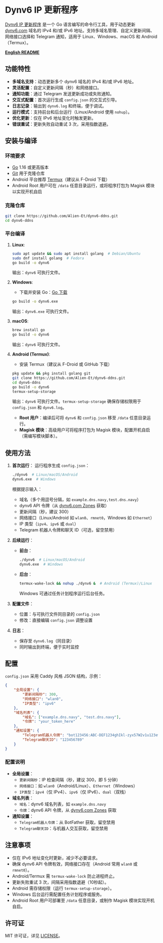 # Dynv6 IP 更新程序

[Dynv6 IP 更新程序](https://github.com/Alien-Et/dynv6-ddns) 是一个 Go 语言编写的命令行工具，用于动态更新 [dynv6.com](https://dynv6.com) 域名的 IPv4 和/或 IPv6 地址。支持多域名管理、自定义更新间隔、网络接口选择和 Telegram 通知，适用于 Linux、Windows、macOS 和 Android（Termux）。

[**English README**](./README.md)

## 功能特性

- **多域名支持**：动态更新多个 dynv6 域名的 IPv4 和/或 IPv6 地址。
- **灵活配置**：自定义更新间隔（秒）和网络接口。
- **通知功能**：通过 Telegram 发送更新成功或失败通知。
- **交互式配置**：首次运行生成 `config.json` 的交互式引导。
- **日志记录**：输出到 `dynv6.log` 和终端，便于调试。
- **运行模式**：支持前台和后台运行（Linux/Android 使用 `nohup`）。
- **优化更新**：仅在 IPv6 地址变化时触发更新。
- **错误重试**：更新失败自动重试 3 次，采用指数退避。

## 安装与编译

### 环境要求

- [Go](https://golang.org) 1.16 或更高版本
- [Git](https://git-scm.com) 用于克隆仓库
- Android 平台推荐 [Termux](https://f-droid.org/en/packages/com.termux/)（建议从 F-Droid 下载）
- Android Root 用户可在 `/data` 任意目录运行，或将程序打包为 Magisk 模块以实现开机自启

### 克隆仓库

```bash
git clone https://github.com/Alien-Et/dynv6-ddns.git
cd dynv6-ddns
```

### 平台编译

1. **Linux**:
   ```bash
   sudo apt update && sudo apt install golang  # Debian/Ubuntu
   sudo dnf install golang  # Fedora
   go build -o dynv6
   ```
   输出：`dynv6` 可执行文件。

2. **Windows**:
   - 下载并安装 Go：[Go 下载](https://golang.org/dl/)
   ```bash
   go build -o dynv6.exe
   ```
   输出：`dynv6.exe` 可执行文件。

3. **macOS**:
   ```bash
   brew install go
   go build -o dynv6
   ```
   输出：`dynv6` 可执行文件。

4. **Android (Termux)**:
   - 安装 Termux（建议从 F-Droid 或 GitHub 下载）
   ```bash
   pkg update && pkg install golang git
   git clone https://github.com/Alien-Et/dynv6-ddns.git
   cd dynv6-ddns
   go build -o dynv6
   termux-setup-storage
   ```
   输出：`dynv6` 可执行文件。`termux-setup-storage` 确保存储权限用于 `config.json` 和 `dynv6.log`。
   - **Root 用户**：编译后可将 `dynv6` 和 `config.json` 移至 `/data` 任意目录运行。
   - **Magisk 模块**：高级用户可将程序打包为 Magisk 模块，配置开机自启（需编写模块脚本）。

## 使用方法

1. **首次运行**：
   运行程序生成 `config.json`：
   ```bash
   ./dynv6  # Linux/macOS/Android
   dynv6.exe  # Windows
   ```
   根据提示输入：
   - 域名（多个用逗号分隔，如 `example.dns.navy,test.dns.navy`）
   - dynv6 API 令牌（从 [dynv6.com Zones](https://dynv6.com/zones) 获取）
   - 更新间隔（秒，建议 300）
   - 网络接口（Linux/Android 如 `wlan0`、`rmnet0`，Windows 如 `Ethernet`）
   - IP 类型（`ipv4`、`ipv6` 或 `dual`）
   - Telegram 机器人令牌和聊天 ID（可选，留空禁用）

2. **后续运行**：
   - **前台**：
     ```bash
     ./dynv6  # Linux/macOS/Android
     dynv6.exe  # Windows
     ```
   - **后台**：
     ```bash
     termux-wake-lock && nohup ./dynv6 &  # Android (Termux)/Linux
     ```
     Windows 可通过任务计划程序运行后台任务。

3. **配置文件**：
   - 位置：与可执行文件同目录的 `config.json`
   - 修改：直接编辑 `config.json` 调整设置

4. **日志**：
   - 保存至 `dynv6.log`（同目录）
   - 同时输出到终端，便于实时监控

## 配置

`config.json` 采用 Caddy 风格 JSON 结构，示例：
```json
{
    "全局设置": {
        "更新间隔秒": 300,
        "网络接口": "wlan0",
        "IP类型": "ipv6"
    },
    "域名列表": {
        "域名": ["example.dns.navy", "test.dns.navy"],
        "令牌": "your_token_here"
    },
    "通知设置": {
        "Telegram机器人令牌": "bot123456:ABC-DEF1234ghIkl-zyx57W2v1u123ew11",
        "Telegram聊天ID": "123456789"
    }
}
```

### 配置说明

- **全局设置**：
  - `更新间隔秒`：IP 检查间隔（秒，建议 300，即 5 分钟）
  - `网络接口`：如 `wlan0`（Android/Linux）、`Ethernet`（Windows）
  - `IP类型`：`ipv4`（仅 IPv4）、`ipv6`（仅 IPv6）、`dual`（双栈）
- **域名列表**：
  - `域名`：dynv6 域名列表，如 `example.dns.navy`
  - `令牌`：dynv6 API 令牌，从 [dynv6.com Zones](https://dynv6.com/zones) 获取
- **通知设置**：
  - `Telegram机器人令牌`：从 BotFather 获取，留空禁用
  - `Telegram聊天ID`：与机器人交互获取，留空禁用

## 注意事项

- 仅在 IPv6 地址变化时更新，减少不必要请求。
- 确保 dynv6 API 令牌有效，网络接口存在（Android 常用 `wlan0` 或 `rmnet0`）。
- Android/Termux 需 `termux-wake-lock` 防止进程终止。
- 更新失败重试 3 次，间隔采用指数退避（10秒起）。
- Android 需存储权限（运行 `termux-setup-storage`）。
- Windows 后台运行需配置任务计划程序或服务。
- Android Root 用户可部署至 `/data` 任意目录，或制作 Magisk 模块实现开机自启。

## 许可证

MIT 许可证，详见 [LICENSE](LICENSE)。